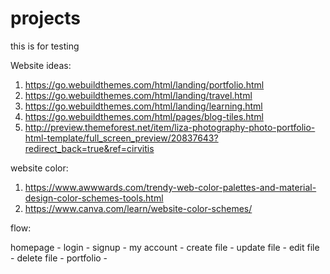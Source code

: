# projects
this is for testing

Website ideas:
1. https://go.webuildthemes.com/html/landing/portfolio.html
2. https://go.webuildthemes.com/html/landing/travel.html
3. https://go.webuildthemes.com/html/landing/learning.html
4. https://go.webuildthemes.com/html/pages/blog-tiles.html
5. http://preview.themeforest.net/item/liza-photography-photo-portfolio-html-template/full_screen_preview/20837643?redirect_back=true&ref=cirvitis


website color:
1. https://www.awwwards.com/trendy-web-color-palettes-and-material-design-color-schemes-tools.html
2. https://www.canva.com/learn/website-color-schemes/

flow:

homepage
	-	login
	-	signup
	-	my account
		- create file 
		- update file 
		- edit file 
		- delete file 
	-	portfolio
	- 	